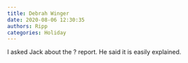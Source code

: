 ```yaml
---
title: Debrah Winger
date: 2020-08-06 12:30:35
authors: Ripp
categories: Holiday
---
```


 I asked Jack about the ? report.
He said it is easily explained.